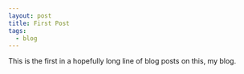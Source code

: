 ```yaml
---
layout: post
title: First Post
tags:
  - blog
---
```


This is the first in a hopefully long line of blog posts on this, my blog.
